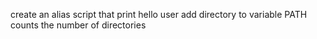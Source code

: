 create an alias
script that print hello user
add directory to variable PATH
counts the number of directories 
